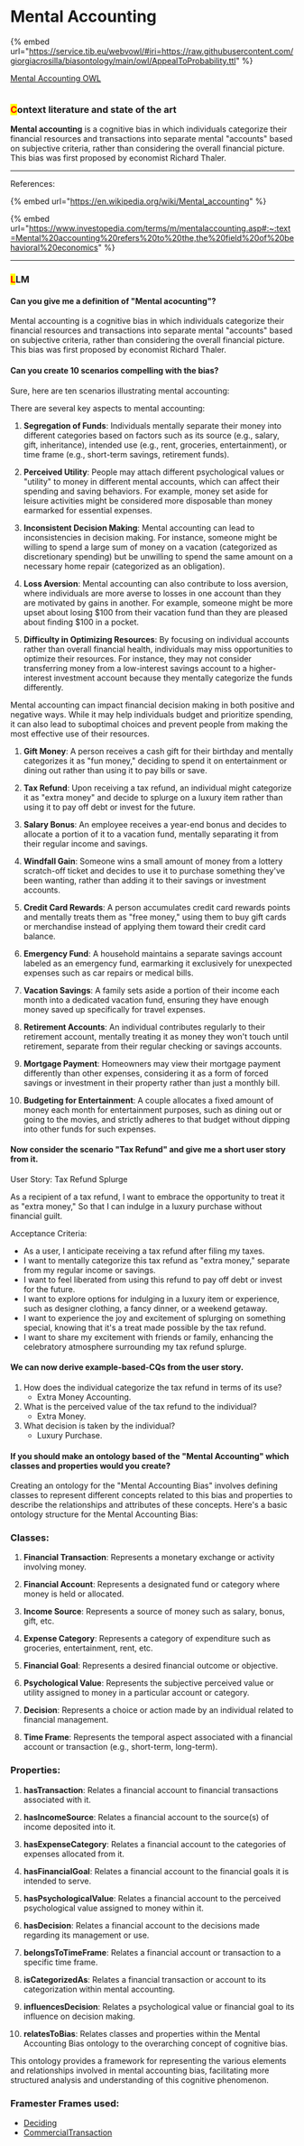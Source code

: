 # Mental Accounting

{% embed url="https://service.tib.eu/webvowl/#iri=https://raw.githubusercontent.com/giorgiacrosilla/biasontology/main/owl/AppealToProbability.ttl" %}

[Mental Accounting OWL](https://raw.githubusercontent.com/giorgiacrosilla/biasontology/main/owl/Mental-Accounting.owl)

<figure><img src="../../uml/Mental-Accounting.jpg" alt=""><figcaption></figcaption></figure>

### <mark style="color:red;">C</mark>ontext literature and state of the art

**Mental accounting** is a cognitive bias in which individuals categorize their financial resources and transactions into separate mental "accounts" based on subjective criteria, rather than considering the overall financial picture. This bias was first proposed by economist Richard Thaler. 
***

References:

{% embed url="https://en.wikipedia.org/wiki/Mental_accounting" %}

{% embed url="https://www.investopedia.com/terms/m/mentalaccounting.asp#:~:text=Mental%20accounting%20refers%20to%20the,the%20field%20of%20behavioral%20economics" %}

***
### <mark style="color:red;">L</mark>LM

#### Can you give me a definition of "Mental acocunting"?

Mental accounting is a cognitive bias in which individuals categorize their financial resources and transactions into separate mental "accounts" based on subjective criteria, rather than considering the overall financial picture. This bias was first proposed by economist Richard Thaler. 

#### Can you create 10 scenarios compelling with the bias?

Sure, here are ten scenarios illustrating mental accounting:

There are several key aspects to mental accounting:   

1. **Segregation of Funds**: Individuals mentally separate their money into different categories based on factors such as its source (e.g., salary, gift, inheritance), intended use (e.g., rent, groceries, entertainment), or time frame (e.g., short-term savings, retirement funds).   

2. **Perceived Utility**: People may attach different psychological values or "utility" to money in different mental accounts, which can affect their spending and saving behaviors. For example, money set aside for leisure activities might be considered more disposable than money earmarked for essential expenses.   

3. **Inconsistent Decision Making**: Mental accounting can lead to inconsistencies in decision making. For instance, someone might be willing to spend a large sum of money on a vacation (categorized as discretionary spending) but be unwilling to spend the same amount on a necessary home repair (categorized as an obligation). 

4. **Loss Aversion**: Mental accounting can also contribute to loss aversion, where individuals are more averse to losses in one account than they are motivated by gains in another. For example, someone might be more upset about losing $100 from their vacation fund than they are pleased about finding $100 in a pocket.  

5. **Difficulty in Optimizing Resources**: By focusing on individual accounts rather than overall financial health, individuals may miss opportunities to optimize their resources. For instance, they may not consider transferring money from a low-interest savings account to a higher-interest investment account because they mentally categorize the funds differently. 

Mental accounting can impact financial decision making in both positive and negative ways. While it may help individuals budget and prioritize spending, it can also lead to suboptimal choices and prevent people from making the most effective use of their resources. 

1. **Gift Money**: A person receives a cash gift for their birthday and mentally categorizes it as "fun money," deciding to spend it on entertainment or dining out rather than using it to pay bills or save. 

2. **Tax Refund**: Upon receiving a tax refund, an individual might categorize it as "extra money" and decide to splurge on a luxury item rather than using it to pay off debt or invest for the future. 

3. **Salary Bonus**: An employee receives a year-end bonus and decides to allocate a portion of it to a vacation fund, mentally separating it from their regular income and savings.   

4. **Windfall Gain**: Someone wins a small amount of money from a lottery scratch-off ticket and decides to use it to purchase something they've been wanting, rather than adding it to their savings or investment accounts.   

5. **Credit Card Rewards**: A person accumulates credit card rewards points and mentally treats them as "free money," using them to buy gift cards or merchandise instead of applying them toward their credit card balance. 

6. **Emergency Fund**: A household maintains a separate savings account labeled as an emergency fund, earmarking it exclusively for unexpected expenses such as car repairs or medical bills. 

7. **Vacation Savings**: A family sets aside a portion of their income each month into a dedicated vacation fund, ensuring they have enough money saved up specifically for travel expenses. 

8. **Retirement Accounts**: An individual contributes regularly to their retirement account, mentally treating it as money they won't touch until retirement, separate from their regular checking or savings accounts.   

9. **Mortgage Payment**: Homeowners may view their mortgage payment differently than other expenses, considering it as a form of forced savings or investment in their property rather than just a monthly bill.  

10. **Budgeting for Entertainment**: A couple allocates a fixed amount of money each month for entertainment purposes, such as dining out or going to the movies, and strictly adheres to that budget without dipping into other funds for such expenses.


#### Now consider the scenario "Tax Refund" and give me a short user story from it.

User Story: Tax Refund Splurge

As a recipient of a tax refund,
I want to embrace the opportunity to treat it as "extra money,"
So that I can indulge in a luxury purchase without financial guilt.

Acceptance Criteria:

* As a user, I anticipate receiving a tax refund after filing my taxes.
* I want to mentally categorize this tax refund as "extra money," separate from my regular income or savings.
* I want to feel liberated from using this refund to pay off debt or invest for the future.
* I want to explore options for indulging in a luxury item or experience, such as designer clothing, a fancy dinner, or a weekend getaway.
* I want to experience the joy and excitement of splurging on something special, knowing that it's a treat made possible by the tax refund.
* I want to share my excitement with friends or family, enhancing the celebratory atmosphere surrounding my tax refund splurge.

#### We can now derive example-based-CQs from the user story.&#x20;

1. How does the individual categorize the tax refund in terms of its use?
   * Extra Money Accounting.
2. What is the perceived value of the tax refund to the individual?
   * Extra Money.
3. What decision is taken by the individual?
   * Luxury Purchase.
  
#### If you should make an ontology based of the "Mental Accounting" which classes and properties would you create?

Creating an ontology for the "Mental Accounting Bias" involves defining classes to represent different concepts related to this bias and properties to describe the relationships and attributes of these concepts. Here's a basic ontology structure for the Mental Accounting Bias: 

  

### Classes: 

  

1. **Financial Transaction**: Represents a monetary exchange or activity involving money. 

2. **Financial Account**: Represents a designated fund or category where money is held or allocated. 

3. **Income Source**: Represents a source of money such as salary, bonus, gift, etc. 

4. **Expense Category**: Represents a category of expenditure such as groceries, entertainment, rent, etc. 

5. **Financial Goal**: Represents a desired financial outcome or objective. 

6. **Psychological Value**: Represents the subjective perceived value or utility assigned to money in a particular account or category. 

7. **Decision**: Represents a choice or action made by an individual related to financial management. 

8. **Time Frame**: Represents the temporal aspect associated with a financial account or transaction (e.g., short-term, long-term). 

  

### Properties: 

  

1. **hasTransaction**: Relates a financial account to financial transactions associated with it. 

2. **hasIncomeSource**: Relates a financial account to the source(s) of income deposited into it. 

3. **hasExpenseCategory**: Relates a financial account to the categories of expenses allocated from it. 

4. **hasFinancialGoal**: Relates a financial account to the financial goals it is intended to serve. 

5. **hasPsychologicalValue**: Relates a financial account to the perceived psychological value assigned to money within it. 

6. **hasDecision**: Relates a financial account to the decisions made regarding its management or use. 

7. **belongsToTimeFrame**: Relates a financial account or transaction to a specific time frame. 

8. **isCategorizedAs**: Relates a financial transaction or account to its categorization within mental accounting. 

9. **influencesDecision**: Relates a psychological value or financial goal to its influence on decision making. 

10. **relatesToBias**: Relates classes and properties within the Mental Accounting Bias ontology to the overarching concept of cognitive bias. 

This ontology provides a framework for representing the various elements and relationships involved in mental accounting bias, facilitating more structured analysis and understanding of this cognitive phenomenon. 

### Framester Frames used:

* [Deciding](https://w3id.org/framester/data/framestercore/Deciding)
* [CommercialTransaction](https://w3id.org/framester/data/framestercore/CommercialTransaction) 

 

